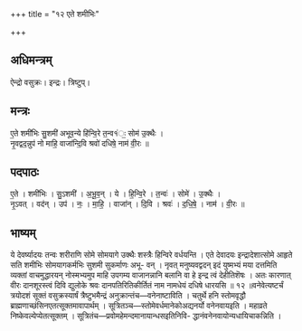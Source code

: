 +++
title = "१२ एते शमीभिः"

+++
## अधिमन्त्रम्
ऐन्द्रो वसुक्रः। इन्द्रः। त्रिष्टुप्।

## मन्त्रः
ए॒ते शमी॑भिः सु॒शमी॑ अभूव॒न्ये हि॑न्वि॒रे त॒न्व१॑ः॒ सोम॑ उ॒क्थैः ।  
नृ॒वद्वद॒न्नुप॑ नो माहि॒ वाजा॑न्दि॒वि श्रवो॑ दधिषे॒ नाम॑ वी॒रः ॥

## पदपाठः
ए॒ते । शमी॑भिः । सु॒ऽशमी॑ । अ॒भू॒व॒न् । ये । हि॒न्वि॒रे । त॒न्वः॑ । सोमे॑ । उ॒क्थैः ।  
नृ॒ऽवत् । वद॑न् । उप॑ । नः॒ । मा॒हि॒ । वाजा॑न् । दि॒वि । श्रवः॑ । द॒धि॒षे॒ । नाम॑ । वी॒रः ॥

## भाष्यम्
ये देवर्ष्यादयः तन्वः शरीराणि सोमे सोमयागे उक्थैः शस्त्रैः हिन्विरे वर्धयन्ति । एते देवादयः इन्द्रादेशात्सोमे आहृते सति शमीभिः सोमयागकर्मभिः सुशमी सुकर्माणः अभू- वन् । नृवत् मनुष्यवद्वदन् इदं युष्मभ्यं मया दत्तमिति व्यक्तां वाचमुद्धारयन् नोस्मभ्यमुप माहि उपगम्य वाजानन्नानि बलानि वा हे इन्द्र त्वं देहीतिशॆषः । अतः कारणात् वीरः दानशूरस्त्वं दिवि द्युलोके श्रवः दानपतिरितिकीर्तितं नाम नामधेयं दधिषे धारयसि ॥ १२ ॥वनेवेत्यष्टर्चं त्रयोदशं सूक्तं वसुक्रस्यार्षं त्रैष्टुभमैन्द्रं अनुक्रान्तंच—वनेनाष्टाविति । चतुर्थे हनि स्तोमवृद्धौ ब्राह्मणाच्छंसिनएतत्सूक्तमावापार्थम् । सूत्रितञ्च—स्तोमेवर्धमानेकोअद्यनर्यो वनेनवायइति । महाव्रते निष्केवल्येप्येतत्सूक्तम् । सूत्रितंच—प्रवोमहेमन्दमानायान्धसइतिनिवि- द्धानंवनेनवायोन्यधायिचाकन्निति ।